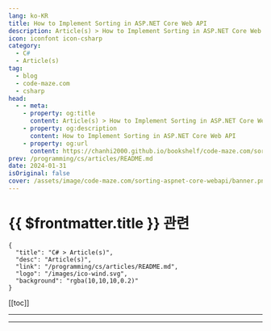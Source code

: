 ```yaml
---
lang: ko-KR
title: How to Implement Sorting in ASP.NET Core Web API
description: Article(s) > How to Implement Sorting in ASP.NET Core Web API
icon: iconfont icon-csharp
category: 
  - C#
  - Article(s)
tag: 
  - blog
  - code-maze.com
  - csharp
head:  
  - - meta:
    - property: og:title
      content: Article(s) > How to Implement Sorting in ASP.NET Core Web API
    - property: og:description
      content: How to Implement Sorting in ASP.NET Core Web API
    - property: og:url
      content: https://chanhi2000.github.io/bookshelf/code-maze.com/sorting-aspnet-core-webapi.html
prev: /programming/cs/articles/README.md
date: 2024-01-31
isOriginal: false
cover: /assets/image/code-maze.com/sorting-aspnet-core-webapi/banner.png
---
```


# {{ $frontmatter.title }} 관련

```component VPCard
{
  "title": "C# > Article(s)",
  "desc": "Article(s)",
  "link": "/programming/cs/articles/README.md",
  "logo": "/images/ico-wind.svg",
  "background": "rgba(10,10,10,0.2)"
}
```

[[toc]]

---

<SiteInfo
  name="How to Implement Sorting in ASP.NET Core Web API"
  desc="In this article, we're going to talk about sorting in ASP.NET Core Web API. Sorting is a commonly used mechanism, that every API should implement."
  url="https://code-maze.com/sorting-aspnet-core-webapi/"
  logo="/assets/image/code-maze.com/favicon.png"
  preview="/assets/image/code-maze.com/sorting-aspnet-core-webapi/banner.png"/>

<!-- TODO: 작성 -->

---

<TagLinks />